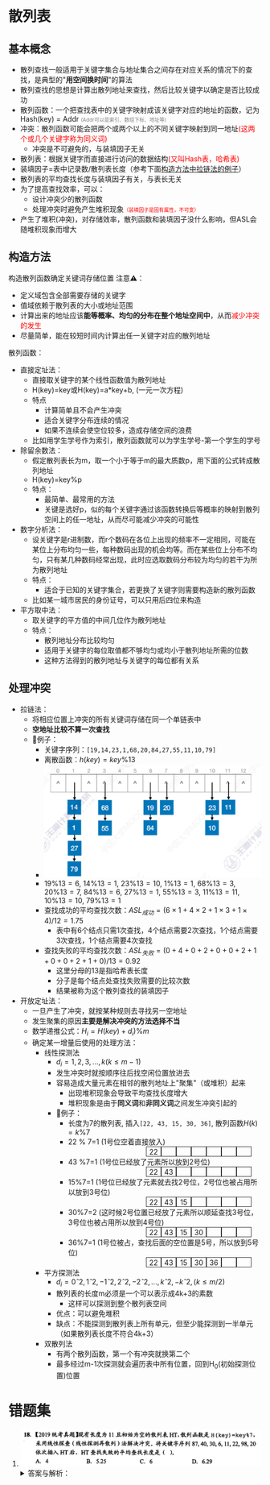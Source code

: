 # 散列表
## 基本概念
- 散列查找一般适用于关键字集合与地址集合之间存在对应关系的情况下的查找，是典型的"**用空间换时间**"的算法
- 散列查找的思想是计算出散列地址来查找，然后比较关键字以确定是否比较成功
- 散列函数：一个把查找表中的关键字映射成该关键字对应的地址的函数，记为 Hash(key) = Addr <font size="0.5" color="grey">(Addr可以是索引、数组下标、地址等)</font>
- 冲突：散列函数可能会把两个或两个以上的不同关键字映射到同一地址<font color="red">(这两个或几个关键字称为同义词)</font>
	- 冲突是不可避免的，与装填因子无关
- 散列表：根据关键字而直接进行访问的数据结构<font color="red">(又叫Hash表，哈希表)</font>
- 装填因子=表中记录数/散列表长度（参考下面[构造方法中拉链法的例子](#lalianfail)）
- 散列表的平均查找长度与装填因子有关，与表长无关
- 为了提高查找效率，可以：
	- 设计冲突少的散列函数
	- 处理冲突时避免产生堆积现象<font size="0.8" color="red">（装填因子是固有属性，不可变）</font>
- 产生了堆积(冲突)，对存储效率，散列函数和装填因子没什么影响，但ASL会随堆积现象而增大

## 构造方法
构造散列函数确定关键词存储位置
注意⚠️：
- 定义域包含全部需要存储的关键字
- 值域依赖于散列表的大小或地址范围
- 计算出来的地址应该**能等概率、均匀的分布在整个地址空间中**，从而<font color="red">减少冲突的发生</font>
- 尽量简单，能在较短时间内计算出任一关键字对应的散列地址

散列函数：
- 直接定址法：
	- 直接取关键字的某个线性函数值为散列地址
	- H(key)=key或H(key)=a\*key+b, (一元一次方程)
	- 特点
		- 计算简单且不会产生冲突
		- 适合关键字分布连续的情况
		- 如果不连续会使空位较多，造成存储空间的浪费
	- 比如用学生学号作为索引，散列函数就可以为学生学号-第一个学生的学号
- 除留余数法：
	- 假定散列表长为m，取一个小于等于m的最大质数p，用下面的公式转成散列地址
	- H(key)=key%p
	- 特点：
		- 最简单、最常用的方法
		- 关键是选好p，似的每个关键字通过该函数转换后等概率的映射到散列空间上的任一地址，从而尽可能减少冲突的可能性
- 数字分析法：
	- 设关键字是r进制数，而r个数码在各位上出现的频率不一定相同，可能在某位上分布均匀一些，每种数码出现的机会均等。而在某些位上分布不均匀，只有某几种数码经常出现，此时应选取数码分布较为均匀的若干为所为散列地址
	- 特点：
		- 适合于已知的关键字集合，若更换了关键字则需要构造新的散列函数
	- 比如某一城市居民的身份证号，可以只用后四位来构造
- 平方取中法：
	- 取关键字的平方值的中间几位作为散列地址
	- 特点：
		- 散列地址分布比较均匀
		- 适用于关键字的每位取值都不够均匀或均小于散列地址所需的位数
		- 这种方法得到的散列地址与关键字的每位都有关系

## 处理冲突
- 拉链法：
	- 将相应位置上冲突的所有关键词存储在同一个单链表中
	- **空地址比较不算一次查找**
	- 🌰例子：
		- 关键字序列：`[19,14,23,1,68,20,84,27,55,11,10,79]`
		- 离散函数：$h(key) = key \% 13$
		- ![拉链法处理冲突](../images/092807A4-C060-4380-B2D1-A89B14D1B3CA.png)
		- $19\%13=6$, $14\%13=1$, $23\%13=10$, $1\%13=1$, $68\%13=3$, $20\%13=7$, $84\%13=6$, $27\%13=1$, $55\%13=3$, $11\%13=11$, $10\%13=10$, $79\%13=1$ 
		- 查找成功的平均查找次数：$ASL_{成功}=(6\times1+4\times2+1\times3+1\times4)/12=1.75$ 
			- 表中有6个结点只需1次查找，4个结点需要2次查找，1个结点需要3次查找，1个结点需要4次查找
		- <span id="lalianfail">查找失败的平均查找次数</span>：$ASL_{失败}=(0+4+0+2+0+0+2+1+0+0+2+1+0)/13=0.92$ 
			- 这里分母的13是指哈希表长度
			- 分子是每个结点处查找失败需要的比较次数
			- 结果被称为这个散列查找的装填因子
- 开放定址法：
	- 一旦产生了冲突，就按某种规则去寻找另一空地址
	- 发生聚集的原因**主要是解决冲突的方法选择不当**
	- 数学递推公式：$H_i=H(key)+d_i) \% m$ 
	- 确定某一增量后使用的处理方法：
		- 线性探测法
			- $d_i=1,2,3,...,k(k\leq m-1)$ 
			- 发生冲突时就按顺序往后找空闲位置放进去
			- 容易造成大量元素在相邻的散列地址上"聚集"（或堆积）起来
				- 出现堆积现象会导致平均查找长度增大
				- 堆积现象是由于**同义词**和**非同义词**之间发生冲突引起的
			- 🌰例子：
				- 长度为7的散列表, 插入`[22, 43, 15, 30, 36]`, 散列函数$H(k)=k\%7$  
				- 22 % 7=1 (1号位空着直接放入)<div style="display: flex;position: relative;left: calc(100% - 7 * 30px - 20px)"><div style="width: 30px;height: 20px;line-height: 20px;text-align: center;border: 1px solid #333;box-sizing: border-box;" >22</div><div style="width: 30px;height: 20px;line-height: 20px;text-align: center;border: 1px solid #333;box-sizing: border-box;" ></div><div style="width: 30px;height: 20px;line-height: 20px;text-align: center;border: 1px solid #333;box-sizing: border-box;" ></div><div style="width: 30px;height: 20px;line-height: 20px;text-align: center;border: 1px solid #333;box-sizing: border-box;" ></div><div style="width: 30px;height: 20px;line-height: 20px;text-align: center;border: 1px solid #333;box-sizing: border-box;" ></div><div style="width: 30px;height: 20px;line-height: 20px;text-align: center;border: 1px solid #333;box-sizing: border-box;" ></div><div style="width: 30px;height: 20px;line-height: 20px;text-align: center;border: 1px solid #333;box-sizing: border-box;" ></div></div>
				- 43 %7=1 (1号位已经放了元素所以放到2号位)<div style="display: flex;position: relative;left: calc(100% - 7 * 30px - 20px)"><div style="width: 30px;height: 20px;line-height: 20px;text-align: center;border: 1px solid #333;box-sizing: border-box;" >22</div><div style="width: 30px;height: 20px;line-height: 20px;text-align: center;border: 1px solid #333;box-sizing: border-box;" >43</div><div style="width: 30px;height: 20px;line-height: 20px;text-align: center;border: 1px solid #333;box-sizing: border-box;" ></div><div style="width: 30px;height: 20px;line-height: 20px;text-align: center;border: 1px solid #333;box-sizing: border-box;" ></div><div style="width: 30px;height: 20px;line-height: 20px;text-align: center;border: 1px solid #333;box-sizing: border-box;" ></div><div style="width: 30px;height: 20px;line-height: 20px;text-align: center;border: 1px solid #333;box-sizing: border-box;" ></div><div style="width: 30px;height: 20px;line-height: 20px;text-align: center;border: 1px solid #333;box-sizing: border-box;" ></div></div>
				- 15%7=1 (1号位已经放了元素就去找2号位，2号位也被占用所以放到3号位)<div style="display: flex;position: relative;left: calc(100% - 7 * 30px - 20px)"><div style="width: 30px;height: 20px;line-height: 20px;text-align: center;border: 1px solid #333;box-sizing: border-box;" >22</div><div style="width: 30px;height: 20px;line-height: 20px;text-align: center;border: 1px solid #333;box-sizing: border-box;" >43</div><div style="width: 30px;height: 20px;line-height: 20px;text-align: center;border: 1px solid #333;box-sizing: border-box;" >15</div><div style="width: 30px;height: 20px;line-height: 20px;text-align: center;border: 1px solid #333;box-sizing: border-box;" ></div><div style="width: 30px;height: 20px;line-height: 20px;text-align: center;border: 1px solid #333;box-sizing: border-box;" ></div><div style="width: 30px;height: 20px;line-height: 20px;text-align: center;border: 1px solid #333;box-sizing: border-box;" ></div><div style="width: 30px;height: 20px;line-height: 20px;text-align: center;border: 1px solid #333;box-sizing: border-box;" ></div></div>
				- 30%7=2 (这时候2号位置已经放了元素所以顺延查找3号位，3号位也被占用所以放到4号位)<div style="display: flex;position: relative;left: calc(100% - 7 * 30px - 20px)"><div style="width: 30px;height: 20px;line-height: 20px;text-align: center;border: 1px solid #333;box-sizing: border-box;" >22</div><div style="width: 30px;height: 20px;line-height: 20px;text-align: center;border: 1px solid #333;box-sizing: border-box;" >43</div><div style="width: 30px;height: 20px;line-height: 20px;text-align: center;border: 1px solid #333;box-sizing: border-box;" >15</div><div style="width: 30px;height: 20px;line-height: 20px;text-align: center;border: 1px solid #333;box-sizing: border-box;" >30</div><div style="width: 30px;height: 20px;line-height: 20px;text-align: center;border: 1px solid #333;box-sizing: border-box;" ></div><div style="width: 30px;height: 20px;line-height: 20px;text-align: center;border: 1px solid #333;box-sizing: border-box;" ></div><div style="width: 30px;height: 20px;line-height: 20px;text-align: center;border: 1px solid #333;box-sizing: border-box;" ></div></div>
				- 36%7=1 (1号位被占，查找后面的空位置是5号，所以放到5号位)<div style="display: flex;position: relative;left: calc(100% - 7 * 30px - 20px)"><div style="width: 30px;height: 20px;line-height: 20px;text-align: center;border: 1px solid #333;box-sizing: border-box;" >22</div><div style="width: 30px;height: 20px;line-height: 20px;text-align: center;border: 1px solid #333;box-sizing: border-box;" >43</div><div style="width: 30px;height: 20px;line-height: 20px;text-align: center;border: 1px solid #333;box-sizing: border-box;" >15</div><div style="width: 30px;height: 20px;line-height: 20px;text-align: center;border: 1px solid #333;box-sizing: border-box;" >30</div><div style="width: 30px;height: 20px;line-height: 20px;text-align: center;border: 1px solid #333;box-sizing: border-box;" >36</div><div style="width: 30px;height: 20px;line-height: 20px;text-align: center;border: 1px solid #333;box-sizing: border-box;" ></div><div style="width: 30px;height: 20px;line-height: 20px;text-align: center;border: 1px solid #333;box-sizing: border-box;" ></div></div>
		- 平方探测法
			- $d_i=0ˆ2,1ˆ2,-1ˆ2,2ˆ2,-2ˆ2,...,kˆ2,-kˆ2,(k \le m/2)$ 
			- 散列表的长度m必须是一个可以表示成4k+3的素数
				- 这样可以探测到整个散列表空间
			- 优点：可以避免堆积
			- 缺点：不能探测到散列表上所有单元，但至少能探测到一半单元（如果散列表长度不符合4k+3）
		- 双散列法
			- 有两个散列函数，第一个有冲突就换第二个
			- 最多经过m-1次探测就会遍历表中所有位置，回到H<sub>0</sub>(初始探测位置)位置

# 错题集

1. ![0E8611EC-3E54-4AC5-A63D-6238239D5C67](../images/0E8611EC-3E54-4AC5-A63D-6238239D5C67.jpeg)
	<details>
      <summary>答案与解析：</summary>
      <br />
      答案： C
      <br />
      解析：<br />
        <table>
	        <tr>
		        <td>0</td>
		        <td>1</td>
		        <td>2</td>
		        <td>3</td>
		        <td>4</td>
		        <td>5</td>
		        <td>6</td>
		        <td>7</td>
		        <td>8</td>
		        <td>9</td>
		        <td>10</td>
		        <td>11</td>
	        </tr>
	        <tr>
		        <td>18</td>
		        <td>22</td>
		        <td>30</td>
		        <td>87</td>
		        <td>11</td>
		        <td>40</td>
		        <td>6</td>
		        <td>20</td>
		        <td></td>
		        <td></td>
		        <td></td>
		        <td></td>
			</tr>
        </table>
        ASL = (9+8+7+6+5+4+3)/7 = 6<br />
        分子的每一项表示确定位置需要比较的次数<br />
        比如9，指的是0号位的关键字需要比较0-8号后才能确定，需要比较9次<br />
        分母表示散列函数能计算出的位置个数，这里只能算出0-6，也就是7个数
    </details>
    